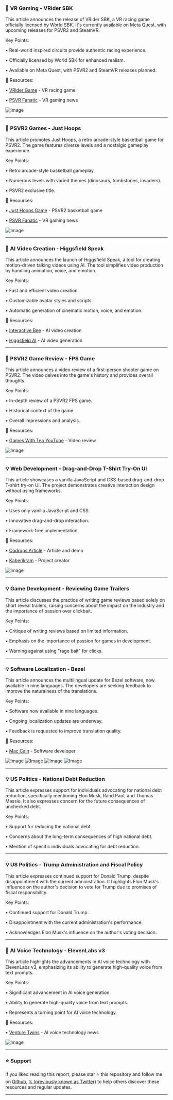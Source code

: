 ### 🚀 VR Gaming - VRider SBK

This article announces the release of VRider SBK, a VR racing game officially licensed by World SBK.  It's currently available on Meta Quest, with upcoming releases for PSVR2 and SteamVR.

Key Points:

• Real-world inspired circuits provide authentic racing experience.

• Officially licensed by World SBK for enhanced realism.

• Available on Meta Quest, with PSVR2 and SteamVR releases planned.


🔗 Resources:

• [VRider Game](https://x.com/VRidergame) -  VR racing game

• [PSVR Fanatic](https://x.com/PsvrFanatic) -  VR gaming news

![Image](https://pbs.twimg.com/amplify_video_thumb/1931054513827262464/img/IwaFwAlPx-1CbGVv.jpg)

---
### 🚀 PSVR2 Games - Just Hoops

This article promotes Just Hoops, a retro arcade-style basketball game for PSVR2. The game features diverse levels and a nostalgic gameplay experience.

Key Points:

• Retro arcade-style basketball gameplay.

• Numerous levels with varied themes (dinosaurs, tombstones, invaders).

• PSVR2 exclusive title.


🔗 Resources:

• [Just Hoops Game](https://x.com/JustHoopsGame) - PSVR2 basketball game

• [PSVR Fanatic](https://x.com/PsvrFanatic) - VR gaming news

![Image](https://pbs.twimg.com/amplify_video_thumb/1931065426156421120/img/uDZjEEw8ZUrMpNkY.jpg)

---
### 🤖 AI Video Creation - Higgsfield Speak

This article announces the launch of Higgsfield Speak, a tool for creating motion-driven talking videos using AI.  The tool simplifies video production by handling animation, voice, and emotion.

Key Points:

• Fast and efficient video creation.

• Customizable avatar styles and scripts.

• Automatic generation of cinematic motion, voice, and emotion.


🔗 Resources:

• [Interactive Bee](https://x.com/interactivebee) - AI video creation

• [Higgsfield AI](https://x.com/higgsfield_ai) - AI video generation

---
### 🤖 PSVR2 Game Review -  FPS Game

This article announces a video review of a first-person shooter game on PSVR2. The video delves into the game's history and provides overall thoughts.


Key Points:

• In-depth review of a PSVR2 FPS game.

• Historical context of the game.

• Overall impressions and analysis.


🔗 Resources:

• [Games With Tea YouTube](https://youtu.be/obJH1J822xA) - Video review

![Image](https://pbs.twimg.com/media/GsxuGmwWQAIKbCn?format=jpg&name=small)


---
### 💡 Web Development - Drag-and-Drop T-Shirt Try-On UI

This article showcases a vanilla JavaScript and CSS-based drag-and-drop T-shirt try-on UI. The project demonstrates creative interaction design without using frameworks.

Key Points:

• Uses only vanilla JavaScript and CSS.

• Innovative drag-and-drop interaction.

• Framework-free implementation.


🔗 Resources:

• [Codrops Article](https://tympanus.net/codrops/?p=94987) - Article and demo

• [Kaberikram](https://x.com/Kaberikram) - Project creator


![Image](https://pbs.twimg.com/amplify_video_thumb/1930966093662662656/img/Ym3QnP5NWCr7b_qH.jpg)

---
### 💡 Game Development -  Reviewing Game Trailers

This article discusses the practice of writing game reviews based solely on short reveal trailers, raising concerns about the impact on the industry and the importance of passion over clickbait.

Key Points:

• Critique of writing reviews based on limited information.

• Emphasis on the importance of passion for games in development.

• Warning against using "rage bait" for clicks.


---
### 💡 Software Localization - Bezel

This article announces the multilingual update for Bezel software, now available in nine languages. The developers are seeking feedback to improve the naturalness of the translations.

Key Points:

• Software now available in nine languages.

• Ongoing localization updates are underway.

• Feedback is requested to improve translation quality.


🔗 Resources:

• [Mac Cain](https://x.com/mac_cain13) - Software developer


![Image](https://pbs.twimg.com/media/GswkOBeXgAAEnWY?format=jpg&name=360x360)
![Image](https://pbs.twimg.com/media/GswkOH6XkAAPBDK?format=jpg&name=360x360)
![Image](https://pbs.twimg.com/media/GswkOEwWsAASW-m?format=jpg&name=360x360)
![Image](https://pbs.twimg.com/media/GswkOEwXAAEr1-8?format=jpg&name=360x360)

---
### 💡 US Politics - National Debt Reduction

This article expresses support for individuals advocating for national debt reduction, specifically mentioning Elon Musk, Rand Paul, and Thomas Massie. It also expresses concern for the future consequences of unchecked debt.

Key Points:

• Support for reducing the national debt.

• Concerns about the long-term consequences of high national debt.

• Mention of specific individuals advocating for debt reduction.


---
### 💡 US Politics - Trump Administration and Fiscal Policy

This article expresses continued support for Donald Trump, despite disappointment with the current administration. It highlights Elon Musk's influence on the author's decision to vote for Trump due to promises of fiscal responsibility.

Key Points:

• Continued support for Donald Trump.

• Disappointment with the current administration's performance.

• Acknowledges Elon Musk's influence on the author's voting decision.


---
### 🤖 AI Voice Technology - ElevenLabs v3

This article highlights the advancements in AI voice technology with ElevenLabs v3, emphasizing its ability to generate high-quality voice from text prompts.

Key Points:

• Significant advancement in AI voice generation.

• Ability to generate high-quality voice from text prompts.

• Represents a turning point for AI voice technology.


🔗 Resources:

• [Venture Twins](https://x.com/venturetwins) -  AI voice technology news

![Image](https://pbs.twimg.com/amplify_video_thumb/1930726792115200001/img/gq8lw0YfCHIDQUJc.jpg)


---

### ⭐️ Support

If you liked reading this report, please star ⭐️ this repository and follow me on [Github](https://github.com/Drix10), [𝕏 (previously known as Twitter)](https://x.com/DRIX_10_) to help others discover these resources and regular updates.

---